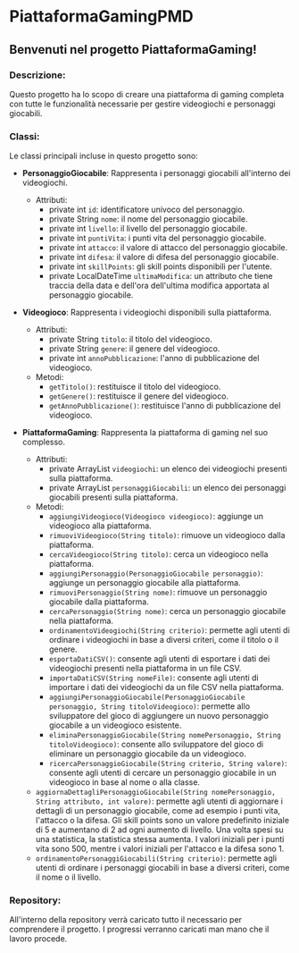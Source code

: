 # PiattaformaGamingPMD

## Benvenuti nel progetto PiattaformaGaming!

### Descrizione:

Questo progetto ha lo scopo di creare una piattaforma di gaming completa con tutte le funzionalità necessarie per gestire videogiochi e personaggi giocabili.

### Classi:

Le classi principali incluse in questo progetto sono:

- **PersonaggioGiocabile**: Rappresenta i personaggi giocabili all'interno dei videogiochi.
  - Attributi:
    - private int `id`: identificatore univoco del personaggio.
    - private String `nome`: il nome del personaggio giocabile.
    - private int `livello`: il livello del personaggio giocabile.
    - private int `puntiVita`: i punti vita del personaggio giocabile.
    - private int `attacco`: il valore di attacco del personaggio giocabile.
    - private int `difesa`: il valore di difesa del personaggio giocabile.
    - private int `skillPoints`: gli skill points disponibili per l'utente.
    - private LocalDateTime `ultimaModifica`: un attributo che tiene traccia della data e dell'ora dell'ultima modifica apportata al personaggio giocabile.

- **Videogioco**: Rappresenta i videogiochi disponibili sulla piattaforma.
  - Attributi:
    - private String `titolo`: il titolo del videogioco.
    - private String `genere`: il genere del videogioco.
    - private int `annoPubblicazione`: l'anno di pubblicazione del videogioco.
  - Metodi:
    - `getTitolo()`: restituisce il titolo del videogioco.
    - `getGenere()`: restituisce il genere del videogioco.
    - `getAnnoPubblicazione()`: restituisce l'anno di pubblicazione del videogioco.

- **PiattaformaGaming**: Rappresenta la piattaforma di gaming nel suo complesso.
  - Attributi:
    - private ArrayList<Videogioco> `videogiochi`: un elenco dei videogiochi presenti sulla piattaforma.
    - private ArrayList<PersonaggioGiocabile> `personaggiGiocabili`: un elenco dei personaggi giocabili presenti sulla piattaforma.
  - Metodi:
    - `aggiungiVideogioco(Videogioco videogioco)`: aggiunge un videogioco alla piattaforma.
    - `rimuoviVideogioco(String titolo)`: rimuove un videogioco dalla piattaforma.
    - `cercaVideogioco(String titolo)`: cerca un videogioco nella piattaforma.
    - `aggiungiPersonaggio(PersonaggioGiocabile personaggio)`: aggiunge un personaggio giocabile alla piattaforma.
    - `rimuoviPersonaggio(String nome)`: rimuove un personaggio giocabile dalla piattaforma.
    - `cercaPersonaggio(String nome)`: cerca un personaggio giocabile nella piattaforma.
    - `ordinamentoVideogiochi(String criterio)`: permette agli utenti di ordinare i videogiochi in base a diversi criteri, come il titolo o il genere.
    - `esportaDatiCSV()`: consente agli utenti di esportare i dati dei videogiochi presenti nella piattaforma in un file CSV.
    - `importaDatiCSV(String nomeFile)`: consente agli utenti di importare i dati dei videogiochi da un file CSV nella piattaforma.
    - `aggiungiPersonaggioGiocabile(PersonaggioGiocabile personaggio, String titoloVideogioco)`: permette allo sviluppatore del gioco di aggiungere un nuovo personaggio giocabile a un videogioco esistente.
    - `eliminaPersonaggioGiocabile(String nomePersonaggio, String titoloVideogioco)`: consente allo sviluppatore del gioco di eliminare un personaggio giocabile da un videogioco.
    - `ricercaPersonaggioGiocabile(String criterio, String valore)`: consente agli utenti di cercare un personaggio giocabile in un videogioco in base al nome o alla classe.
   - `aggiornaDettagliPersonaggioGiocabile(String nomePersonaggio, String attributo, int valore)`: permette agli utenti di aggiornare i dettagli di un personaggio giocabile, come ad esempio i punti vita,     l'attacco o la difesa. Gli skill points sono un valore predefinito iniziale di 5 e aumentano di 2 ad ogni aumento di livello. Una volta spesi su una statistica, la statistica stessa aumenta. I valori iniziali per i punti vita sono 500, mentre i valori iniziali per l'attacco e la difesa sono 1.
    - `ordinamentoPersonaggiGiocabili(String criterio)`: permette agli utenti di ordinare i personaggi giocabili in base a diversi criteri, come il nome o il livello.

### Repository:

All'interno della repository verrà caricato tutto il necessario per comprendere il progetto. I progressi verranno caricati man mano che il lavoro procede.
